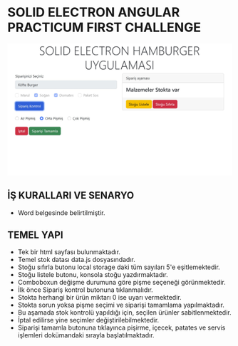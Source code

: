 # SOLID ELECTRON ANGULAR PRACTICUM FIRST CHALLENGE

![app photo](https://github.com/uguryuruk/kodluyoruzJavascriptNode/blob/main/solidElectronAngular/AppPhoto.jpg)
## İŞ KURALLARI VE SENARYO
* Word belgesinde belirtilmiştir.

## TEMEL YAPI
* Tek bir html sayfası bulunmaktadır.
* Temel stok datası data.js dosyasındadır.
* Stoğu sıfırla butonu local storage daki tüm sayıları 5'e eşitlemektedir.
* Stoğu listele butonu, konsola stoğu yazdırmaktadır.
* Comboboxun değişme durumuna göre pişme seçeneği görünmektedir.
* İlk önce Sipariş kontrol butonuna tıklanmalıdır.
* Stokta herhangi bir ürün miktarı 0 ise uyarı vermektedir.
* Stokta sorun yoksa pişme seçimi ve siparişi tamamlama yapılmaktadır.
* Bu aşamada stok kontrolü yapıldığı için, seçilen ürünler sabitlenmektedir.
* İptal edilirse yine seçimler değiştirilebilmektedir.
* Siparişi tamamla butonuna tıklayınca pişirme, içecek, patates ve servis işlemleri dokümandaki sırayla başlatılmaktadır.

